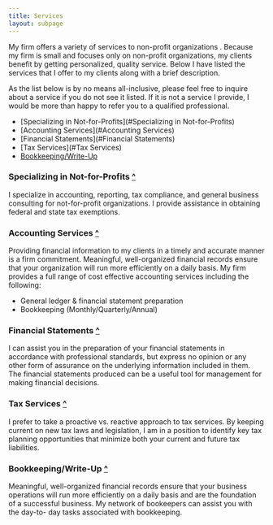 ```yaml
---
title: Services
layout: subpage
---
```

My firm offers a variety of services to non-profit organizations . Because my firm is small and focuses only on non-profit organizations, my clients benefit by getting personalized, quality service. Below I have listed the services that I offer to my clients along with a brief description.

As the list below is by no means all-inclusive, please feel free to inquire about a service if you do not see it listed. If it is not a service I provide, I would be more than happy to refer you to a qualified professional.

 * [Specializing in Not-for-Profits](#Specializing in Not-for-Profits)
 * [Accounting Services](#Accounting Services)
 * [Financial Statements](#Financial Statements)
 * [Tax Services](#Tax Services)
 * [Bookkeeping/Write-Up](#Bookkeeping/Write-Up)

<h3 id="Specializing in Not-for-Profits">Specializing in Not-for-Profits <a href="#">^</a></h3>

I specialize in accounting, reporting, tax compliance, and general business consulting for not-for-profit organizations. I provide assistance in obtaining federal and state tax exemptions.

<h3 id="Accounting Services">Accounting Services <a href="#">^</a></h3>

Providing financial information to my clients in a timely and accurate manner is a firm commitment. Meaningful, well-organized financial records ensure that your organization will run more efficiently on a daily basis. My firm provides a full range of cost effective accounting services including the following:

  * General ledger & financial statement preparation
  * Bookkeeping (Monthly/Quarterly/Annual)

<h3 id="Financial Statements">Financial Statements <a href="#">^</a></h3>

I can assist you in the preparation of your financial statements in accordance
with professional standards, but express no opinion or any other form of
assurance on the underlying information included in them. The financial
statements produced can be a useful tool for management for making financial
decisions.

<h3 id="Tax Services">Tax Services <a href="#">^</a></h3>

I prefer to take a proactive vs. reactive approach to tax services. By keeping
current on new tax laws and legislation, I am in a position to identify key
tax planning opportunities that minimize both your current and future tax
liabilities.

<h3 id="Bookkeeping/Write-Up">Bookkeeping/Write-Up <a href="#">^</a></h3>

Meaningful, well-organized financial records ensure that your business
operations will run more efficiently on a daily basis and are the foundation
of a successful business. My network of bookeepers can assist you with the day-to-
day tasks associated with bookkeeping.

